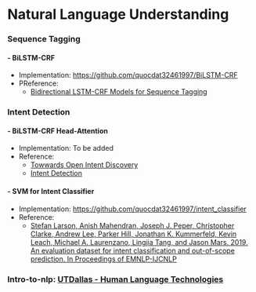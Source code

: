 # Natural Language Understanding

### Sequence Tagging
#### - BiLSTM-CRF
- Implementation: https://github.com/quocdat32461997/BiLSTM-CRF
- PReference:
	* [Bidirectional LSTM-CRF Models for Sequence Tagging](https://arxiv.org/pdf/1508.01991v1.pdf)

### Intent Detection
#### - BiLSTM-CRF Head-Attention
- Implementation: To be added
- Reference:
	* [Towwards Open Intent Discovery](https://github.com/satyap-cnx/interaction-tunning-tool/blob/master/ML/ML_papers/Towards%20Open%20Intent%20Discovery.pdf)
	* [Intent Detection](https://quocdat32461997.github.io/machine_learning/intent_detection.html)
	
#### - SVM for Intent Classifier
- Implementation: https://github.com/quocdat32461997/intent_classifier
- Reference:
	* [Stefan Larson, Anish Mahendran, Joseph J. Peper, Christopher Clarke, Andrew Lee, Parker Hill, Jonathan K. Kummerfeld, Kevin Leach, Michael A. Laurenzano, Lingjia Tang, and Jason Mars. 2019. An evaluation dataset for intent classification and out-of-scope prediction. In Proceedings of EMNLP-IJCNLP](https://archive.ics.uci.edu/ml/datasets/CLINC150)

### Intro-to-nlp: [UTDallas - Human Language Technologies](https://github.com/quocdat32461997/intro-to-nlp)
